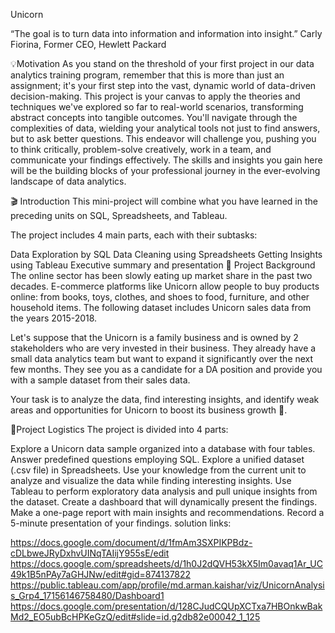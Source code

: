  Unicorn 
 
“The goal is to turn data into information and information into insight.” Carly Fiorina, Former CEO, Hewlett Packard

💡Motivation
As you stand on the threshold of your first project in our data analytics training program, remember that this is more than just an assignment; it's your first step into the vast, dynamic world of data-driven decision-making. This project is your canvas to apply the theories and techniques we've explored so far to real-world scenarios, transforming abstract concepts into tangible outcomes. You'll navigate through the complexities of data, wielding your analytical tools not just to find answers, but to ask better questions. This endeavor will challenge you, pushing you to think critically, problem-solve creatively, work in a team, and communicate your findings effectively. The skills and insights you gain here will be the building blocks of your professional journey in the ever-evolving landscape of data analytics.

🎬 Introduction
This mini-project will combine what you have learned in the preceding units on SQL, Spreadsheets, and Tableau.

The project includes 4 main parts, each with their subtasks:

Data Exploration by SQL
Data Cleaning using Spreadsheets
Getting Insights using Tableau
Executive summary and presentation
🦄 Project Background
The online sector has been slowly eating up market share in the past two decades. E-commerce platforms like Unicorn allow people to buy products online: from books, toys, clothes, and shoes to food, furniture, and other household items. The following dataset includes Unicorn sales data from the years 2015-2018.

Let's suppose that the Unicorn is a family business and is owned by 2 stakeholders who are very invested in their business. They already have a small data analytics team but want to expand it significantly over the next few months. They see you as a candidate for a DA position and provide you with a sample dataset from their sales data.

Your task is to analyze the data, find interesting insights, and identify weak areas and opportunities for Unicorn to boost its business growth 🚀.

🧹Project Logistics
The project is divided into 4 parts:

Explore a Unicorn data sample organized into a database with four tables. Answer predefined questions employing SQL.
Explore a unified dataset (.csv file) in Spreadsheets. Use your knowledge from the current unit to analyze and visualize the data while finding interesting insights.
Use Tableau to perform exploratory data analysis and pull unique insights from the dataset. Create a dashboard that will dynamically present the findings.
Make a one-page report with main insights and recommendations. Record a 5-minute presentation of your findings.
solution links:

https://docs.google.com/document/d/1fmAm3SXPIKPBdz-cDLbweJRyDxhvUINqTAIijY955sE/edit
https://docs.google.com/spreadsheets/d/1h0J2dQVH53kX5Im0avaq1Ar_UC49k1B5nPAy7aGHJNw/edit#gid=874137822
https://public.tableau.com/app/profile/md.arman.kaishar/viz/UnicornAnalysis_Grp4_17156146758480/Dashboard1
https://docs.google.com/presentation/d/128CJudCQUpXCTxa7HBOnkwBakMd2_EO5ubBcHPKeGzQ/edit#slide=id.g2db82e00042_1_125

